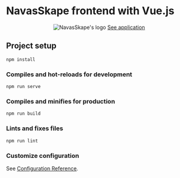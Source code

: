 # NavasSkape frontend with Vue.js

<div align="center">
  <img src="https://github.com/felmarlop/riverside/blob/master/src/assets/img/logo.png?raw=true" alt="NavasSkape's logo"/>
  <a href="https://felmarlop.github.io/navasskape/" target="_blank">See application</a>
</div>

## Project setup
```
npm install
```

### Compiles and hot-reloads for development
```
npm run serve
```

### Compiles and minifies for production
```
npm run build
```

### Lints and fixes files
```
npm run lint
```

### Customize configuration
See [Configuration Reference](https://cli.vuejs.org/config/).
